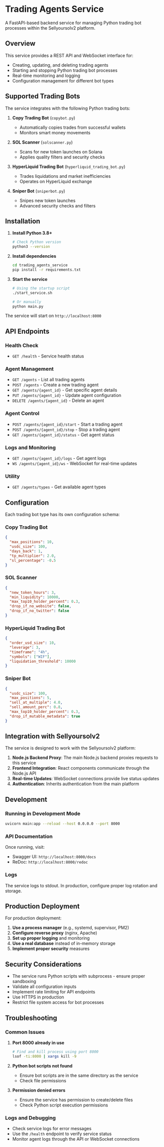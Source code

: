 # Trading Agents Service

A FastAPI-based backend service for managing Python trading bot processes within the Sellyoursolv2 platform.

## Overview

This service provides a REST API and WebSocket interface for:
- Creating, updating, and deleting trading agents
- Starting and stopping Python trading bot processes
- Real-time monitoring and logging
- Configuration management for different bot types

## Supported Trading Bots

The service integrates with the following Python trading bots:

1. **Copy Trading Bot** (`copybot.py`)
   - Automatically copies trades from successful wallets
   - Monitors smart money movements

2. **SOL Scanner** (`solscanner.py`)
   - Scans for new token launches on Solana
   - Applies quality filters and security checks

3. **HyperLiquid Trading Bot** (`hyperliquid_trading_bot.py`)
   - Trades liquidations and market inefficiencies
   - Operates on HyperLiquid exchange

4. **Sniper Bot** (`sniperbot.py`)
   - Snipes new token launches
   - Advanced security checks and filters

## Installation

1. **Install Python 3.8+**
   ```bash
   # Check Python version
   python3 --version
   ```

2. **Install dependencies**
   ```bash
   cd trading_agents_service
   pip install -r requirements.txt
   ```

3. **Start the service**
   ```bash
   # Using the startup script
   ./start_service.sh
   
   # Or manually
   python main.py
   ```

The service will start on `http://localhost:8000`

## API Endpoints

### Health Check
- `GET /health` - Service health status

### Agent Management
- `GET /agents` - List all trading agents
- `POST /agents` - Create a new trading agent
- `GET /agents/{agent_id}` - Get specific agent details
- `PUT /agents/{agent_id}` - Update agent configuration
- `DELETE /agents/{agent_id}` - Delete an agent

### Agent Control
- `POST /agents/{agent_id}/start` - Start a trading agent
- `POST /agents/{agent_id}/stop` - Stop a trading agent
- `GET /agents/{agent_id}/status` - Get agent status

### Logs and Monitoring
- `GET /agents/{agent_id}/logs` - Get agent logs
- `WS /agents/{agent_id}/ws` - WebSocket for real-time updates

### Utility
- `GET /agents/types` - Get available agent types

## Configuration

Each trading bot type has its own configuration schema:

### Copy Trading Bot
```json
{
  "max_positions": 10,
  "usdc_size": 100,
  "days_back": 1,
  "tp_multiplier": 2.0,
  "sl_percentage": -0.5
}
```

### SOL Scanner
```json
{
  "new_token_hours": 3,
  "min_liquidity": 10000,
  "max_top10_holder_percent": 0.3,
  "drop_if_no_website": false,
  "drop_if_no_twitter": false
}
```

### HyperLiquid Trading Bot
```json
{
  "order_usd_size": 10,
  "leverage": 3,
  "timeframe": "4h",
  "symbols": ["WIF"],
  "liquidation_threshold": 10000
}
```

### Sniper Bot
```json
{
  "usdc_size": 100,
  "max_positions": 5,
  "sell_at_multiple": 4.0,
  "sell_amount_perc": 0.8,
  "max_top10_holder_percent": 0.3,
  "drop_if_mutable_metadata": true
}
```

## Integration with Sellyoursolv2

The service is designed to work with the Sellyoursolv2 platform:

1. **Node.js Backend Proxy**: The main Node.js backend proxies requests to this service
2. **Frontend Integration**: React components communicate through the Node.js API
3. **Real-time Updates**: WebSocket connections provide live status updates
4. **Authentication**: Inherits authentication from the main platform

## Development

### Running in Development Mode
```bash
uvicorn main:app --reload --host 0.0.0.0 --port 8000
```

### API Documentation
Once running, visit:
- Swagger UI: `http://localhost:8000/docs`
- ReDoc: `http://localhost:8000/redoc`

### Logs
The service logs to stdout. In production, configure proper log rotation and storage.

## Production Deployment

For production deployment:

1. **Use a process manager** (e.g., systemd, supervisor, PM2)
2. **Configure reverse proxy** (nginx, Apache)
3. **Set up proper logging** and monitoring
4. **Use a real database** instead of in-memory storage
5. **Implement proper security** measures

## Security Considerations

- The service runs Python scripts with subprocess - ensure proper sandboxing
- Validate all configuration inputs
- Implement rate limiting for API endpoints
- Use HTTPS in production
- Restrict file system access for bot processes

## Troubleshooting

### Common Issues

1. **Port 8000 already in use**
   ```bash
   # Find and kill process using port 8000
   lsof -ti:8000 | xargs kill -9
   ```

2. **Python bot scripts not found**
   - Ensure bot scripts are in the same directory as the service
   - Check file permissions

3. **Permission denied errors**
   - Ensure the service has permission to create/delete files
   - Check Python script execution permissions

### Logs and Debugging

- Check service logs for error messages
- Use the `/health` endpoint to verify service status
- Monitor agent logs through the API or WebSocket connections
